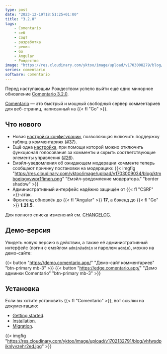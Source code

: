 ```yaml
---
type: post
date: "2023-12-19T18:51:25+01:00"
title: "3.2.0"
tags:
    - Comentario
    - веб
    - софт
    - разработка
    - релиз
    - Go
    - Angular
    - Рождество
image: "https://res.cloudinary.com/yktoo/image/upload/v1703008279/blog/btiqaq585r1whbvbdtcs.jpg"
series: comentario
software: comentario
---
```


Перед наступающим Рождеством успело выйти ещё одно минорное обновление [Comentario 3.2.0](https://gitlab.com/comentario/comentario/-/releases/v3.2.0).

[Comentario](/software/comentario) — это быстрый и мощный свободный сервер комментариев для веб-страниц, написанный на {{< fl "Go" >}}.

## Что нового

<!--more-->

* Новая [настройка конфигурации](https://docs.comentario.app/en/configuration/backend/dynamic/markdown.tables.enabled/), позволяющая включить поддержку таблиц в комментариях ([#37](https://gitlab.com/comentario/comentario/-/issues/37)).
* Ещё одна [настройка](https://docs.comentario.app/en/configuration/backend/dynamic/domain.defaults.comments.enablevoting/), при помощи которой можно отключить функционал голосования за комменты и скрыть соответствующие элементы управления ([#26](https://gitlab.com/comentario/comentario/-/issues/26)).
* Емэйл-уведомления об ожидающем модерации комменте теперь сообщают причину постановки на модерацию:
{{< imgfig "https://res.cloudinary.com/yktoo/image/upload/v1703009034/blog/ktmboeipgvvwpr1fimen.png" "Емэйл-уведомление модератора." "border shadow" >}}
* Административный интерфейс надёжно защищён от {{< fl "CSRF" >}}-атак.
* Фронтенд обновлён до {{< fl "Angular" >}} **17**, а бэкенд до {{< fl "Go" >}} **1.21.5**.

Для полного списка изменений см. [CHANGELOG](https://gitlab.com/comentario/comentario/-/blob/master/CHANGELOG.md).

## Демо-версия

Увидеть новую версию в действии, а также её административный интерфейс (логин с емэйлом `admin@admin` и паролем `admin`), можно на демо-сайте:

{{< button "https://demo.comentario.app/" "Демо-сайт комментариев" "btn-primary mb-3" >}}
{{< button "https://edge.comentario.app/" "Демо админки Comentario" "btn-primary mb-3" >}}

## Установка

Если вы хотите установить {{< fl "Comentario" >}}, вот ссылки на документацию:

* [Getting started](https://docs.comentario.app/en/getting-started/).
* [Installation](https://docs.comentario.app/en/installation/).
* [Migration](https://docs.comentario.app/en/installation/migration/).

{{< imgfig "https://res.cloudinary.com/yktoo/image/upload/v1702132791/blog/vhfwsdpiknlyvzehr2ed.jpg" >}}
